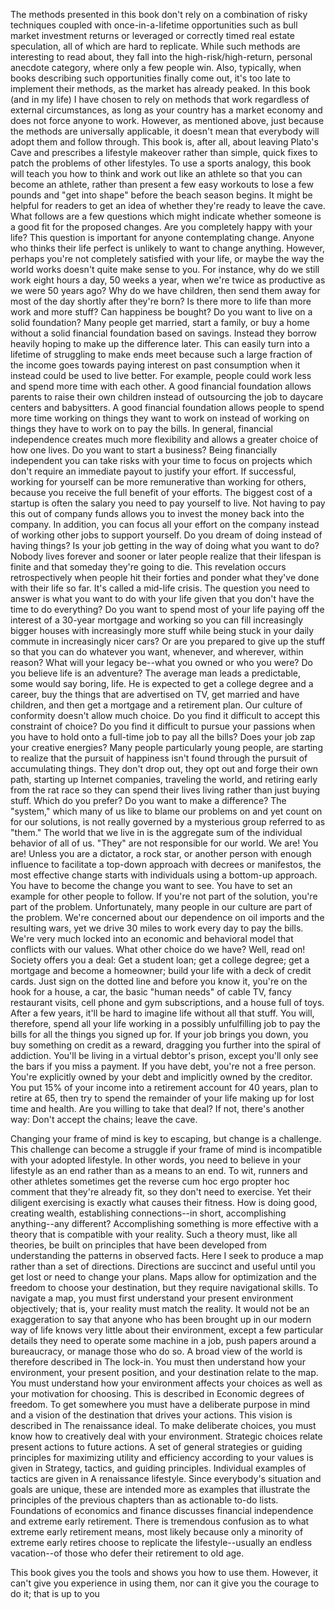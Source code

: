 The  methods  presented  in  this  book  don't  rely  on  a  combination  of  risky
techniques  coupled  with  once-in-a-lifetime  opportunities  such  as  bull  market
investment returns or leveraged or correctly timed real estate speculation, all of
which are hard to replicate. While such methods are interesting to read about,
they fall into the high-risk/high-return, personal anecdote category, where only a
few  people  win.  Also,  typically,  when  books  describing  such  opportunities
finally  come  out,  it's  too  late  to  implement  their  methods,  as  the  market  has
already peaked.
In this book (and in my life) I have chosen to rely on methods that work
regardless  of  external  circumstances,  as  long  as  your  country  has  a  market
economy and does not force anyone to work. However, as mentioned above, just
because the methods are universally applicable, it doesn't mean that everybody
will adopt them and follow through. This book is, after all, about leaving Plato's
Cave and prescribes a lifestyle makeover rather than simple, quick fixes to patch
the problems of other lifestyles. To use a sports analogy, this book will teach you
how to think and work out like an athlete so that you can become an athlete,
rather  than  present  a  few  easy  workouts  to  lose  a  few  pounds  and  "get  into
shape" before the beach season begins.
It might be helpful for readers to get an idea of whether they're ready to leave
the  cave.  What  follows  are  a  few  questions  which  might  indicate  whether
someone is a good fit for the proposed changes.
Are you completely happy with your life?
This question is important for anyone contemplating change. Anyone who
thinks their life perfect is unlikely to want to change anything. However,
perhaps you're not completely satisfied with your life, or maybe the way the
world works doesn't quite make sense to you. For instance, why do we still
work eight hours a day, 50 weeks a year, when we're twice as productive as
we were 50 years ago? Why do we have children, then send them away for
most of the day shortly after they're born? Is there more to life than more
work and more stuff? Can happiness be bought?
Do you want to live on a solid foundation?
Many  people  get  married,  start  a  family,  or  buy  a  home  without  a  solid
financial foundation based on savings. Instead they borrow heavily hoping
to  make  up  the  difference  later.  This  can  easily  turn  into  a  lifetime  of
struggling to make ends meet because such a large fraction of the income
goes towards paying interest on past consumption when it instead could be
used to live better. For example, people could work less and spend more
time with each other. A good financial foundation allows parents to raise
their own children instead  of  outsourcing the  job  to  daycare  centers  and
babysitters. A good financial foundation allows people to spend more time
working on things they want to work on instead of working on things they
have to work on to pay the bills. In general, financial independence creates
much more flexibility and allows a greater choice of how one lives.
Do you want to start a business?
Being financially independent you can take risks with your time to focus on
projects which don't require an immediate payout to justify your effort. If
successful, working for yourself can be more remunerative than working
for others, because you receive the full benefit of your efforts. The biggest
cost of a startup is often the salary you need to pay yourself to live. Not
having to pay this out of company funds allows you to invest the money
back into the company. In addition, you can focus all your effort on the
company instead of working other jobs to support yourself.
Do you dream of doing instead of having things?
Is your job getting in the way of doing what you want to do? Nobody lives
forever and sooner or later people realize that their lifespan is finite and that
someday they're going to die. This revelation occurs retrospectively when
people hit their forties and ponder what they've done with their life so far.
It's called a mid-life crisis. The question you need to answer is what you
want  to  do  with  your  life  given  that  you  don't  have  the  time  to  do
everything? Do you want to spend most of your life paying off the interest
of  a  30-year  mortgage  and  working  so  you  can  fill  increasingly  bigger
houses  with  increasingly  more  stuff  while  being  stuck  in  your  daily
commute in increasingly nicer cars? Or are you prepared to give up the stuff
so  that  you  can  do  whatever  you  want,  whenever,  and  wherever,  within
reason? What will your legacy be--what you owned or who you were?
Do you believe life is an adventure?
The average man leads a predictable, some would say boring, life. He is
expected  to  get  a  college  degree  and  a  career,  buy  the  things  that  are
advertised on TV, get married and have children, and then get a mortgage
and a retirement plan. Our culture of conformity doesn't allow much choice.
Do you find it difficult to accept this constraint of choice? Do you find it
difficult to pursue your passions when you have to hold onto a full-time job
to pay all the bills? Does your job zap your creative energies? Many people
particularly  young  people,  are  starting  to  realize  that  the  pursuit  of
happiness isn't found through the pursuit of accumulating things. They don't
drop  out,  they  opt  out  and  forge  their  own  path,  starting  up  Internet
companies, traveling the world, and retiring early from the rat race so they
can  spend  their  lives  living  rather  than  just  buying  stuff.  Which  do  you
prefer?
Do you want to make a difference?
The "system," which many of us like to blame our problems on and yet
count on for our solutions, is not really governed by a mysterious group
referred to as "them." The world that we live in is the aggregate sum of the
individual behavior of all of us. "They" are not responsible for our world.
We are! You are! Unless you are a dictator, a rock star, or another person
with  enough  influence  to  facilitate  a  top-down  approach  with  decrees  or
manifestos,  the  most  effective  change  starts  with  individuals  using  a
bottom-up approach. You have to become the change you want to see. You
have to set an example for other people to follow. If you're not part of the
solution,  you're  part  of  the  problem.  Unfortunately,  many  people  in  our
culture are part of the problem. We're concerned about our dependence on
oil imports and the resulting wars, yet we drive 30 miles to work every day
to pay the bills. We're very much locked into an economic and behavioral
model that conflicts with our values. What other choice do we have? Well,
read on!
Society offers you a deal: Get a student loan; get a college degree;  get  a
mortgage and become a homeowner; build your life with a deck of credit cards.
Just sign on the dotted line and before you know it, you're on the hook for a
house, a car, the basic "human needs" of cable TV, fancy restaurant visits, cell
phone and gym subscriptions, and a house full of toys. After a few years, it'll be
hard to imagine life without all that stuff. You will, therefore, spend all your life
working  in  a  possibly  unfulfilling  job  to  pay  the  bills  for  all  the  things  you
signed up for. If your job brings you down, you buy something on credit as a
reward, dragging you further into the spiral of addiction. You'll be living in a
virtual debtor's prison, except you'll only see the bars if you miss a payment. If
you have debt, you're not a free person. You're explicitly owned by your debt
and  implicitly  owned  by  the  creditor.  You  put  15%  of  your  income  into  a
retirement  account  for  40  years,  plan  to  retire  at  65,  then  try  to  spend  the
remainder of your life making up for lost time and health. Are you willing to
take that deal? If not, there's another way: Don't accept the chains; leave the
cave.

Changing your frame of mind is key to escaping, but change is a challenge.
This challenge can become a struggle if your frame of mind is incompatible with
your adopted lifestyle. In other words, you need to believe in your lifestyle as an
end  rather  than  as  a  means  to  an  end.  To  wit,  runners  and  other  athletes
sometimes  get  the  reverse  cum  hoc  ergo  propter  hoc  comment  that  they're
already fit, so they don't need to exercise. Yet their diligent exercising is exactly
what  causes  their  fitness.  How  is  doing  good,  creating  wealth,  establishing
connections--in short, accomplishing anything--any different?
Accomplishing something is more effective with a theory that is compatible
with your reality. Such a theory must, like all theories, be built on principles that
have been developed from understanding the patterns in observed facts. Here I
seek to produce a map rather than a set of directions. Directions are succinct and
useful  until  you  get  lost  or  need  to  change  your  plans.  Maps  allow  for
optimization  and  the  freedom  to  choose  your  destination,  but  they  require
navigational skills.
To  navigate  a  map,  you  must  first  understand  your  present  environment
objectively;  that  is,  your  reality  must  match  the  reality.  It  would  not  be  an
exaggeration to say that anyone who has been brought up in our modern way of
life knows very little about their environment, except a few particular details
they need to operate some machine in a job, push papers around a bureaucracy,
or manage those who do so. A broad view of the world is therefore described in
The  lock-in.  You  must  then  understand  how  your  environment,  your  present
position, and your destination relate to the map. You must understand how your
environment affects your choices as well as your motivation for choosing. This
is described in Economic degrees of freedom. To get somewhere you must have
a  deliberate  purpose  in  mind  and  a  vision of  the  destination  that  drives  your
actions. This vision is described in The renaissance ideal. To make deliberate
choices, you must know how to creatively deal with your environment. Strategic
choices  relate  present  actions  to  future  actions.  A  set  of  general  strategies  or
guiding principles for maximizing utility and efficiency according to your values
is  given  in  Strategy,  tactics,  and  guiding  principles.  Individual  examples  of
tactics are given in A renaissance lifestyle. Since everybody's situation and goals
are unique, these are intended more as examples that illustrate the principles of
the previous chapters than as actionable to-do lists. Foundations of economics
and  finance  discusses  financial  independence  and  extreme  early  retirement.
There is tremendous confusion as to what extreme early retirement means, most
likely because only a minority of extreme early retires choose to replicate the
lifestyle--usually an endless vacation--of those who defer their retirement to old
age.

This book gives you the tools and shows you how to use them. However, it
can't give you experience in using them, nor can it give you the courage to do it;
that is up to you

